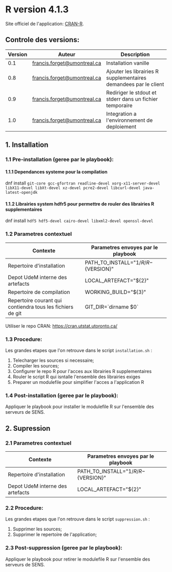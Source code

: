 
# R version 4.1.3

Site officiel de l'application: [CRAN-R](https://cran.r-project.org/).

## Controle des **versions**:

| Version  | Auteur  | Description  |
|---|---|---|
| 0.1  | francis.forget@umontreal.ca  | Installation vanille  |
| 0.8  | francis.forget@umontreal.ca  | Ajouter les librairies R supplementaires demandees par le client  |
| 0.9  | francis.forget@umontreal.ca  | Rediriger le stdout et stderr dans un fichier temporaire  |
| 1.0  | francis.forget@umontreal.ca  | Integration a l'environnement de deploiement  |

## 1. Installation

### 1.1 Pre-installation (geree par le playbook):

#### 1.1.1 Dependances systeme pour la compilation
dnf install `git-core gcc-gfortran readline-devel xorg-x11-server-devel libX11-devel libXt-devel xz-devel pcre2-devel libcurl-devel java-latest-openjdk`

#### 1.1.2 Librairies system hdfr5 pour permettre de rouler des librairies R supplementaires
dnf install `hdf5 hdf5-devel cairo-devel libxml2-devel openssl-devel`

### 1.2 Parametres contextuel

| Contexte  | Parametres envoyes par le playbook  |
|---|---|
| Repertoire d'installation         | PATH_TO_INSTALL="${1}/R/R-${VERSION}"
| Depot UdeM interne des artefacts  | LOCAL_ARTEFACT="${2}"
| Repertoire de compilation         | WORKING_BUILD="${3}" 
| Repertoire courant qui contiendra tous les fichiers de git  |  GIT_DIR=\`dirname $0\`

Utiliser le repo CRAN: <https://cran.utstat.utoronto.ca/>

### 1.3 Procedure:

Les grandes etapes que l'on retrouve dans le script `installation.sh` :
1. Telecharger les sources si necessaire;
2. Compiler les sources;
3. Configurer le repo R pour l'acces aux librairies R supplementaires 
4. Rouler le script R qui isntalle l'ensemble des librairies exiges 
5. Preparer un modulefile pour simplifier l'acces a l'application R

### 1.4 Post-installation (geree par le playbook):
Appliquer le playbook pour installer le modulefile R sur l'ensemble des serveurs de SENS.

## 2. Supression

### 2.1 Parametres contextuel

| Contexte  | Parametres envoyes par le playbook  |
|---|---|
| Repertoire d'installation         | PATH_TO_INSTALL="${1}/R/R-${VERSION}"
| Depot UdeM interne des artefacts  | LOCAL_ARTEFACT="${2}"

### 2.2 Procedure:

Les grandes etapes que l'on retrouve dans le script `suppression.sh` :
1. Supprimer les sources;
2. Supprimer le repertoire de l'application;

### 2.3 Post-suppression (geree par le playbook):
Appliquer le playbook pour retirer le modulefile R sur l'ensemble des serveurs de SENS.


